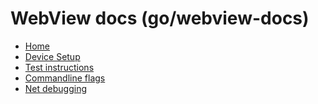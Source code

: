 # WebView docs (go/webview-docs)

* [Home][home]
* [Device Setup](/android_webview/docs/device-setup.md)
* [Test instructions](/android_webview/docs/test-instructions.md)
* [Commandline flags](/android_webview/docs/commandline-flags.md)
* [Net debugging](/android_webview/docs/net-debugging.md)

[home]: /android_webview/docs/README.md
[logo]: /android_webview/docs/images/webview_logo.png
